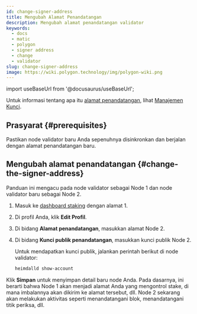 ```yaml
---
id: change-signer-address
title: Mengubah Alamat Penandatangan
description: Mengubah alamat penandatangan validator
keywords:
  - docs
  - matic
  - polygon
  - signer address
  - change
  - validator
slug: change-signer-address
image: https://wiki.polygon.technology/img/polygon-wiki.png
---
```

import useBaseUrl from '@docusaurus/useBaseUrl';

Untuk informasi tentang apa itu [alamat penandatangan](/docs/maintain/glossary.md#signer-address), lihat
[Manajemen Kunci](/docs/maintain/validator/core-components/key-management).

## Prasyarat {#prerequisites}

Pastikan node validator baru Anda sepenuhnya disinkronkan dan berjalan dengan alamat penandatangan baru.

## Mengubah alamat penandatangan {#change-the-signer-address}

Panduan ini mengacu pada node validator sebagai Node 1 dan node validator baru sebagai Node 2.

1. Masuk ke [dashboard staking](https://staking.polygon.technology/) dengan alamat 1.
2. Di profil Anda, klik **Edit Profil**.
3. Di bidang **Alamat penandatangan**, masukkan alamat Node 2.
4. Di bidang **Kunci publik penandatangan**, masukkan kunci publik Node 2.

   Untuk mendapatkan kunci publik, jalankan perintah berikut di node validator:

   ```sh
   heimdalld show-account
   ```

Klik **Simpan** untuk menyimpan detail baru node Anda. Pada dasarnya, ini berarti bahwa Node 1 akan menjadi alamat Anda yang mengontrol stake, di mana imbalannya akan dikirim ke alamat tersebut, dll. Node 2 sekarang akan melakukan aktivitas seperti menandatangani blok, menandatangani titik periksa, dll.
